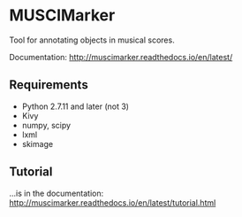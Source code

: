 # MUSCIMarker

Tool for annotating objects in musical scores.

Documentation: http://muscimarker.readthedocs.io/en/latest/

## Requirements

* Python 2.7.11 and later (not 3)
* Kivy
* numpy, scipy
* lxml
* skimage

## Tutorial

...is in the documentation:  http://muscimarker.readthedocs.io/en/latest/tutorial.html


